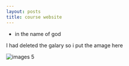 ```yaml
---
layout: posts
title: course website
---
```


* in the name of god 

I had deleted the galary so i put the amage here


![images 5](https://raw.githubusercontent.com/Mahmoud2560/mahmoud2560.github.io/master/_posts/5.jpg)




